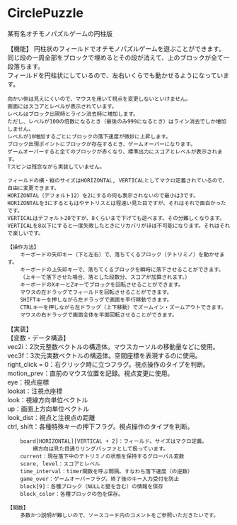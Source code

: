 # CirclePuzzle
某有名オチモノパズルゲームの円柱版   

【機能】
	円柱状のフィールドでオチモノパズルゲームを遊ぶことができます。  
	同じ段の一周全部をブロックで埋めるとその段が消えて、上のブロックが全て一段落ちます。  
	フィールドを円柱状にしているので、左右いくらでも動かせるようになっています。  
	
	向かい側は見えにくいので、マウスを用いて視点を変更しないといけません。  
	画面にはスコアとレベルが表示されています。  
	レベルはブロック出現時とライン消去時に増加します。  
	ただし、レベルが100の倍数になるとき（最後のみ999になるとき）はライン消去でしか増加しません。  
	レベルが10増加するごとにブロックの落下速度が微妙に上昇します。  
	ブロック出現ポイントにブロックが存在するとき、ゲームオーバーになります。  
	ゲームオーバーすると全てのブロックが赤くなり、標準出力にスコアとレベルが表示されます。  
	Tスピンは残念ながら実装していません。  
	
	フィールドの横・縦のサイズはHORIZONTAL, VERTICALとしてマクロ定義されているので、自由に変更できます。  
	HORIZONTAL（デフォルト12）を2にするの何も表示されないので最小は3です。  
	HORIZONTALを3にするともはやテトリスとは程遠い見た目ですが、それはそれで面白かったです。  
	VERTICALはデフォルト20ですが、8くらいまで下げても遊べます。その分難しくなります。  
	VERTICALを8以下にすると一度失敗したときにリカバリがほぼ不可能になります。それはそれで楽しいです。  
	
	【操作方法】  
		キーボードの矢印キー（下と左右）で、落ちてくるブロック（テトリミノ）を動かせます。  
		キーボードの上矢印キーで、落ちてくるブロックを瞬時に落下させることができます。  
		（上キーで落下させた場合、落とした段数分、スコアが加算されます。）  
		キーボードのXキーとZキーでブロックを回転させることができます。  
		マウスの左ドラッグでフィールドを回転させることができます。  
		SHIFTキーを押しながら左ドラッグで画面を平行移動できます。  
		CTRLキーを押しながら左ドラッグ（上下移動）でズームイン・ズームアウトできます。  
		マウスの右ドラッグで画面全体を平面回転させることができます。  
		

【実装】  
	【変数・データ構造】  
		vec2i：2次元整数ベクトルの構造体。マウスカーソルの移動量などに使用。  
		vec3f：3次元実数ベクトルの構造体。空間座標を表現するのに使用。  
		right_click = 0：右クリック時に立つフラグ。視点操作のタイプを判断。  
		motion_prev：直前のマウス位置を記録。視点変更に使用。  
		eye：視点座標  
		lookat：注視点座標  
		look：視線方向単位ベクトル  
		up：画面上方向単位ベクトル  
		look_dist：視点と注視点の距離  
		ctrl, shift：各種特殊キーの押下フラグ。視点操作のタイプを判断。  
		
		board[HORIZONTAL][VERTICAL + 2]：フィールド。サイズはマクロ定義。  
			横方向は見た目通りリングバッファとして扱っています。  
		current：現在落下中のテトリミノの状態を保持するグローバル変数  
		score, level：スコアとレベル  
		time_interval：timer関数を呼ぶ間隔。すなわち落下速度（の逆数）  
		game_over：ゲームオーバーフラグ。終了後のキー入力受付を防止  
		block[9]：各種ブロック（NULLと壁を含む）の情報を保存  
		block_color：各種ブロックの色を保存。  
		
	【関数】  
		多数かつ説明が難しいので、ソースコード内のコメントをご参照いただきたいです。  
